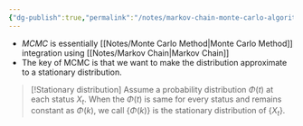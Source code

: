 ```yaml
---
{"dg-publish":true,"permalink":"/notes/markov-chain-monte-carlo-algorithm/"}
---
```


- _MCMC_ is essentially [[Notes/Monte Carlo Method\|Monte Carlo Method]] integration using [[Notes/Markov Chain\|Markov Chain]]
- The key of MCMC is that we want to make the distribution approximate to a stationary distribution.
>[!Stationary distribution]
>Assume a probability distribution $\Phi (t)$ at each status $X_t$. When the $\Phi(t)$ is same for every status and remains constant as $\Phi(k)$, we call $\{\Phi (k)\}$ is the stationary distribution of $\{X_t\}$.

